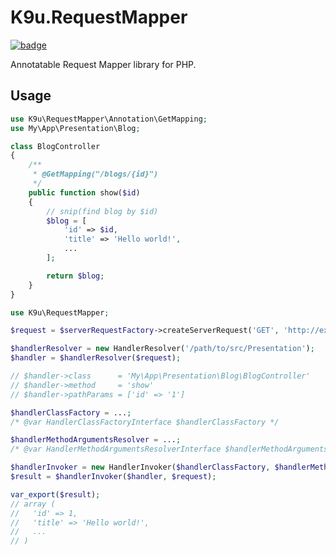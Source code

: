 # K9u.RequestMapper

[![badge](https://github.com/kawanamiyuu/K9u.RequestMapper/workflows/CI/badge.svg)](https://github.com/kawanamiyuu/K9u.RequestMapper/actions?query=workflow%3ACI)

Annotatable Request Mapper library for PHP.

## Usage

```php
use K9u\RequestMapper\Annotation\GetMapping;
use My\App\Presentation\Blog;

class BlogController
{
    /**
     * @GetMapping("/blogs/{id}")
     */
    public function show($id)
    {
        // snip(find blog by $id)
        $blog = [
            'id' => $id,
            'title' => 'Hello world!',
            ...
        ];

        return $blog;
    }
}
```

```php
use K9u\RequestMapper;

$request = $serverRequestFactory->createServerRequest('GET', 'http://example.com/blogs/1', $_SERVER);

$handlerResolver = new HandlerResolver('/path/to/src/Presentation');
$handler = $handlerResolver($request);

// $handler->class      = 'My\App\Presentation\Blog\BlogController'
// $handler->method     = 'show'
// $handler->pathParams = ['id' => '1']

$handlerClassFactory = ...;
/* @var HandlerClassFactoryInterface $handlerClassFactory */

$handlerMethodArgumentsResolver = ...;
/* @var HandlerMethodArgumentsResolverInterface $handlerMethodArgumentsResolver */

$handlerInvoker = new HandlerInvoker($handlerClassFactory, $handlerMethodArgumentsResolver);
$result = $handlerInvoker($handler, $request);

var_export($result);
// array (
//   'id' => 1,
//   'title' => 'Hello world!',
//   ...
// )
```
